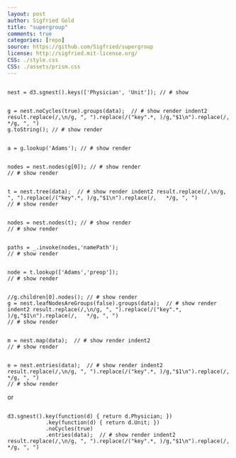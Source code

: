 ```yaml
---
layout: post
author: Sigfried Gold
title: "supergroup"
comments: true
categories: [repo]
source: https://github.com/Sigfried/supergroup
license: http://sigfried.mit-license.org/
CSS: ./style.css
CSS: ./assets/prism.css
---
```


<script src="assets/prism.js"></script>
<script src="../../software/d3/d3.js"></script>
<script src="./lodash/lodash.js"></script>
<script src="./testEasyMap.js"></script>


<div markdown="1">
<section>

<pre class="rendercode language-javascript" id="nestmap" height="150px"><code>
nest = d3.sgnest().keys(['Physician', 'Unit']); // # show
</code></pre>
<pre class="rendercode language-javascript" id="nestmap" height="150px"><code>
g = nest.noCycles(true).groups(data);  // # show render indent2 result.replace(/,\n/g, ", ").replace(/("key".*, )/g,"$1\n").replace(/,   */g, ", ")
g.toString(); // # show render
</code></pre>
<pre class="rendercode language-javascript" id="nestmap" height="150px"><code>
a = g.lookup('Adams'); // # show render
</code></pre>
<pre class="rendercode language-javascript" id="nestmap" height="150px"><code>
nodes = nest.nodes(g[0]); // # show render
// # show render
</code></pre>
<pre class="rendercode language-javascript" id="nestmap" height="150px"><code>
t = nest.tree(data);  // # show render indent2 result.replace(/,\n/g, ", ").replace(/("key".*, )/g,"$1\n").replace(/,   */g, ", ")
// # show render
</code></pre>
<pre class="rendercode language-javascript" id="nestmap" height="150px"><code>
nodes = nest.nodes(t); // # show render
// # show render
</code></pre>
<pre class="rendercode language-javascript" id="nestmap" height="150px"><code>
paths = _.invoke(nodes,'namePath');
// # show render
</code></pre>
<pre class="rendercode language-javascript" id="nestmap" height="150px"><code>
node = t.lookup(['Adams','preop']);
// # show render
</code></pre>
<pre class="rendercode language-javascript" id="nestmap" height="150px"><code>
//g.children[0].nodes(); // # show render
g = nest.leafNodesAreGroups(false).groups(data);  // # show render indent2 result.replace(/,\n/g, ", ").replace(/("key".*, )/g,"$1\n").replace(/,   */g, ", ")
// # show render
</code></pre>
<pre class="rendercode language-javascript" id="nestmap" height="150px"><code>
m = nest.map(data);  // # show render indent2
// # show render
</code></pre>
<pre class="rendercode language-javascript" id="nestmap" height="150px"><code>
e = nest.entries(data);  // # show render indent2 result.replace(/,\n/g, ", ").replace(/("key".*, )/g,"$1\n").replace(/,   */g, ", ")
// # show render
</code></pre>

or

<pre class="rendercode language-javascript" id="nestentries" height="150px"><code>
d3.sgnest().key(function(d) { return d.Physician; })
            .key(function(d) { return d.Unit; })
            .noCycles(true)
            .entries(data);  // # show render indent2 result.replace(/,\n/g, ", ").replace(/("key".*, )/g,"$1\n").replace(/,   */g, ", ")
</code></pre>
<script src="./docrender.js"></script>
<script>
    d3.xhr('./examples/fake-patient_data.csv', function(err, resp) {
        csv = resp.response;
        data = d3.csv.parse(csv);
        test(data);
        /*
        d3.csv('./examples/OlympicAthletes.csv', function(odata) {
            olympics = odata;
            render();
        })
        */
    });
</script>
